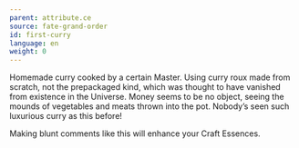 ```yaml
---
parent: attribute.ce
source: fate-grand-order
id: first-curry
language: en
weight: 0
---
```


Homemade curry cooked by a certain Master.
Using curry roux made from scratch, not the prepackaged kind, which was thought to have vanished from existence in the Universe.
Money seems to be no object, seeing the mounds of vegetables and meats thrown into the pot.
Nobody’s seen such luxurious curry as this before!


Making blunt comments like this will enhance your Craft Essences.
